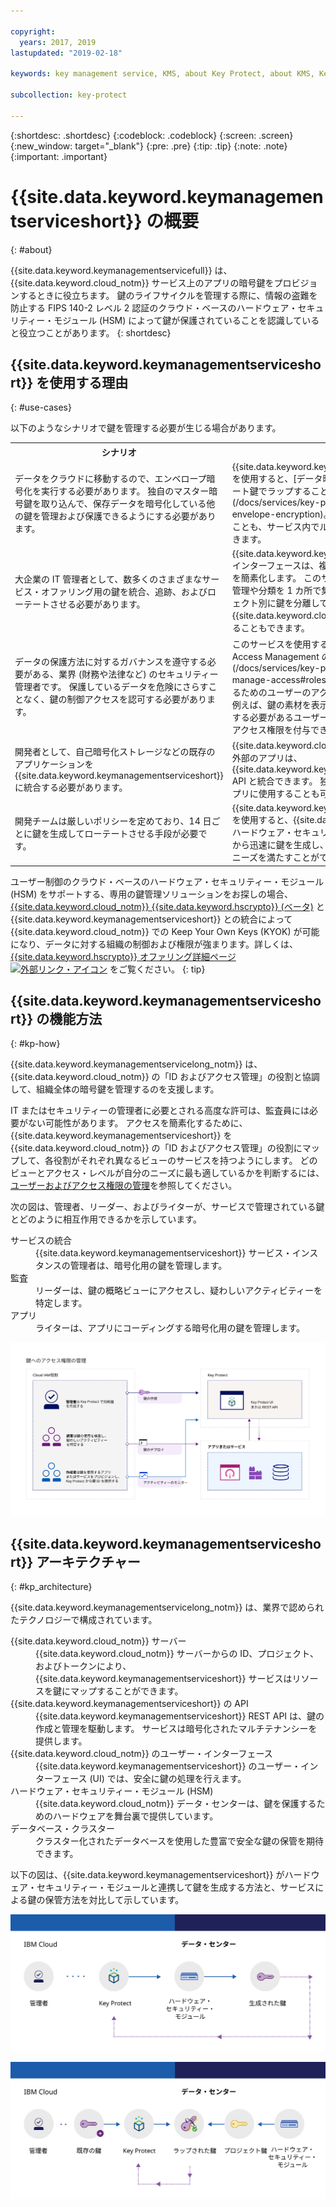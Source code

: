```yaml
---

copyright:
  years: 2017, 2019
lastupdated: "2019-02-18"

keywords: key management service, KMS, about Key Protect, about KMS, Key Protect use cases, KMS use cases

subcollection: key-protect

---
```


{:shortdesc: .shortdesc}
{:codeblock: .codeblock}
{:screen: .screen}
{:new_window: target="_blank"}
{:pre: .pre}
{:tip: .tip}
{:note: .note}
{:important: .important}

# {{site.data.keyword.keymanagementserviceshort}} の概要
{: #about}

{{site.data.keyword.keymanagementservicefull}} は、{{site.data.keyword.cloud_notm}} サービス上のアプリの暗号鍵をプロビジョンするときに役立ちます。 鍵のライフサイクルを管理する際に、情報の盗難を防止する FIPS 140-2 レベル 2 認証のクラウド・ベースのハードウェア・セキュリティー・モジュール (HSM) によって鍵が保護されていることを認識していると役立つことがあります。
{: shortdesc}

## {{site.data.keyword.keymanagementserviceshort}} を使用する理由
{: #use-cases}

以下のようなシナリオで鍵を管理する必要が生じる場合があります。

<table>
  <tr>
    <th>シナリオ</th>
    <th>理由</th>
  </tr>
  <tr>
    <td>データをクラウドに移動するので、エンベロープ暗号化を実行する必要があります。 独自のマスター暗号鍵を取り込んで、保存データを暗号化している他の鍵を管理および保護できるようにする必要があります。</td>
    <td>{{site.data.keyword.keymanagementserviceshort}} を使用すると、[データ暗号鍵を非常にセキュアなルート鍵でラップすることができます](/docs/services/key-protect?topic=key-protect-envelope-encryption)。 独自のルート鍵を持ち込むことも、サービス内でルート鍵を作成することもできます。</td>
  </tr>
  <tr>
    <td>大企業の IT 管理者として、数多くのさまざまなサービス・オファリング用の鍵を統合、追跡、およびローテートさせる必要があります。</td>
    <td>{{site.data.keyword.keymanagementserviceshort}} インターフェースは、複数の暗号化サービスの管理を簡素化します。 このサービスを使用すると、鍵の管理や分類を 1 カ所で集中的に行うことも、プロジェクト別に鍵を分離して別々の {{site.data.keyword.cloud_notm}} スペースに格納することもできます。</td>
  </tr>
  <tr>
    <td>データの保護方法に対するガバナンスを遵守する必要がある、業界 (財務や法律など) のセキュリティー管理者です。 保護しているデータを危険にさらすことなく、鍵の制御アクセスを認可する必要があります。</td>
    <td>このサービスを使用すると、[異なる Identity and Access Management の役割を割り当てる](/docs/services/key-protect?topic=key-protect-manage-access#roles)ことによって、鍵を管理するためのユーザーのアクセス権限を制御できます。 例えば、鍵の素材を表示せずに鍵の作成情報を表示する必要があるユーザーに対しては、読み取り専用アクセス権限を付与できます。</td>
  <tr>
    <td>開発者として、自己暗号化ストレージなどの既存のアプリケーションを {{site.data.keyword.keymanagementserviceshort}} に統合する必要があります。</td>
    <td>{{site.data.keyword.cloud_notm}} 上、またはその外部のアプリは、
{{site.data.keyword.keymanagementserviceshort}} API と統合できます。 独自の既存の鍵をご使用のアプリに使用することも可能です。 </td>
  </tr>
  <tr>
    <td>開発チームは厳しいポリシーを定めており、14 日ごとに鍵を生成してローテートさせる手段が必要です。</td>
    <td>{{site.data.keyword.keymanagementserviceshort}} を使用すると、{{site.data.keyword.cloud_notm}} ハードウェア・セキュリティー・モジュール (HSM) から迅速に鍵を生成し、継続的にセキュリティーのニーズを満たすことができます。</td>
  </tr>
</table>

ユーザー制御のクラウド・ベースのハードウェア・セキュリティー・モジュール (HSM) をサポートする、専用の鍵管理ソリューションをお探しの場合、[{{site.data.keyword.cloud_notm}} {{site.data.keyword.hscrypto}} (ベータ)](/docs/services/hs-crypto?topic=hs-crypto-get-started) と {{site.data.keyword.keymanagementserviceshort}} との統合によって {{site.data.keyword.cloud_notm}} での Keep Your Own Keys (KYOK) が可能になり、データに対する組織の制御および権限が強まります。詳しくは、[{{site.data.keyword.hscrypto}} オファリング詳細ページ ![外部リンク・アイコン](../../icons/launch-glyph.svg "外部リンク・アイコン")](https://{DomainName}/catalog/services/hyper-protect-crypto-services) をご覧ください。
{: tip}

## {{site.data.keyword.keymanagementserviceshort}} の機能方法
{: #kp-how}

{{site.data.keyword.keymanagementservicelong_notm}} は、{{site.data.keyword.cloud_notm}} の「ID およびアクセス管理」の役割と協調して、組織全体の暗号鍵を管理するのを支援します。

IT またはセキュリティーの管理者に必要とされる高度な許可は、監査員には必要がない可能性があります。 アクセスを簡素化するために、{{site.data.keyword.keymanagementserviceshort}} を {{site.data.keyword.cloud_notm}} の「ID およびアクセス管理」の役割にマップして、各役割がそれぞれ異なるビューのサービスを持つようにします。 どのビューとアクセス・レベルが自分のニーズに最も適しているかを判断するには、[ユーザーおよびアクセス権限の管理](/docs/services/key-protect?topic=key-protect-manage-access#roles)を参照してください。

次の図は、管理者、リーダー、およびライターが、サービスで管理されている鍵とどのように相互作用できるかを示しています。

<dl>
  <dt>サービスの統合</dt>
    <dd>{{site.data.keyword.keymanagementserviceshort}} サービス・インスタンスの管理者は、暗号化用の鍵を管理します。</dd>
  <dt>監査</dt>
    <dd>リーダーは、鍵の概略ビューにアクセスし、疑わしいアクティビティーを特定します。</dd>
  <dt>アプリ</dt>
    <dd>ライターは、アプリにコーディングする暗号化用の鍵を管理します。</dd>
</dl>

![この図では、前述の定義リストで説明したコンポーネントと同じコンポーネントを示しています。](images/keys-use-cases_min.svg)

## {{site.data.keyword.keymanagementserviceshort}} アーキテクチャー
{: #kp_architecture}

{{site.data.keyword.keymanagementservicelong_notm}} は、業界で認められたテクノロジーで構成されています。

<dl>
  <dt>{{site.data.keyword.cloud_notm}} サーバー</dt>
    <dd>{{site.data.keyword.cloud_notm}} サーバーからの ID、プロジェクト、およびトークンにより、{{site.data.keyword.keymanagementserviceshort}} サービスはリソースを鍵にマップすることができます。</dd>
  <dt>{{site.data.keyword.keymanagementserviceshort}} の API</dt>
    <dd>{{site.data.keyword.keymanagementserviceshort}} REST API は、鍵の作成と管理を駆動します。 サービスは暗号化されたマルチテナンシーを提供します。</dd>
  <dt>{{site.data.keyword.cloud_notm}} のユーザー・インターフェース</dt>
    <dd>{{site.data.keyword.keymanagementserviceshort}} のユーザー・インターフェース (UI) では、安全に鍵の処理を行えます。</dd>
  <dt>ハードウェア・セキュリティー・モジュール (HSM)</dt>
    <dd>{{site.data.keyword.cloud_notm}} データ・センターは、鍵を保護するためのハードウェアを舞台裏で提供しています。</dd>
  <dt>データベース・クラスター</dt>
    <dd>クラスター化されたデータベースを使用した豊富で安全な鍵の保管を期待できます。</dd>
</dl>

以下の図は、{{site.data.keyword.keymanagementserviceshort}} がハードウェア・セキュリティー・モジュールと連携して鍵を生成する方法と、サービスによる鍵の保管方法を対比して示しています。

![この図では、鍵の生成方法を示しています。](images/generated-key_min.svg)

![この図では、既存の鍵の保管方法を示しています。](images/stored-key_min.svg)
